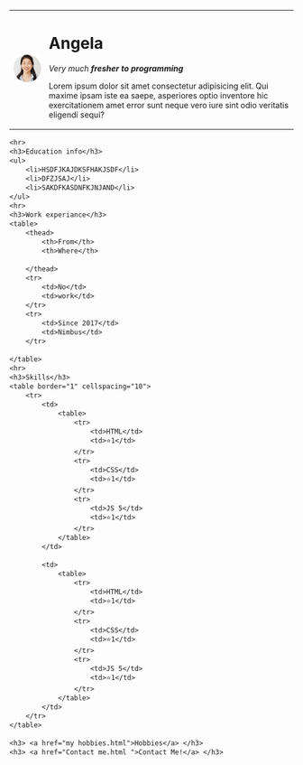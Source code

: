 <!DOCTYPE html>
<html lang="en">

<head>
    <meta charset="UTF-8">
    <meta http-equiv="X-UA-Compatible" content="IE=edge">
    <meta name="viewport" content="width=device-width, initial-scale=1.0">
    <title>Document</title>
</head>

<body>
    <table cellspacing="20">
        <tr>
            <td><img src="angela.png" alt=""></td>
            <td>
                <h1>Angela</h1>
                <p> <em> Very much <strong>fresher to programming</strong> </em></p>
                <p>Lorem ipsum dolor sit amet consectetur adipisicing elit. Qui maxime ipsam iste ea saepe, asperiores
                    optio
                    inventore hic exercitationem amet error sunt neque vero iure sint odio veritatis eligendi sequi?</p>
            </td>
        </tr>
    </table>


    <hr>
    <h3>Education info</h3>
    <ul>
        <li>HSDFJKAJDKSFHAKJSDF</li>
        <li>DFZJSAJ</li>
        <li>SAKDFKASDNFKJNJAND</li>
    </ul>
    <hr>
    <h3>Work experiance</h3>
    <table>
        <thead>
            <th>From</th>
            <th>Where</th>

        </thead>
        <tr>
            <td>No</td>
            <td>work</td>
        </tr>
        <tr>
            <td>Since 2017</td>
            <td>Nimbus</td>
        </tr>

    </table>
    <hr>
    <h3>Skills</h3>
    <table border="1" cellspacing="10">
        <tr>
            <td>
                <table>
                    <tr>
                        <td>HTML</td>
                        <td>⭐1</td>
                    </tr>
                    <tr>
                        <td>CSS</td>
                        <td>⭐1</td>
                    </tr>
                    <tr>
                        <td>JS 5</td>
                        <td>⭐1</td>
                    </tr>
                </table>
            </td>

            <td>
                <table>
                    <tr>
                        <td>HTML</td>
                        <td>⭐1</td>
                    </tr>
                    <tr>
                        <td>CSS</td>
                        <td>⭐1</td>
                    </tr>
                    <tr>
                        <td>JS 5</td>
                        <td>⭐1</td>
                    </tr>
                </table>
            </td>
        </tr>
    </table>

    <h3> <a href="my hobbies.html">Hobbies</a> </h3>
    <h3> <a href="Contact me.html ">Contact Me!</a> </h3>

</body>

</html>
